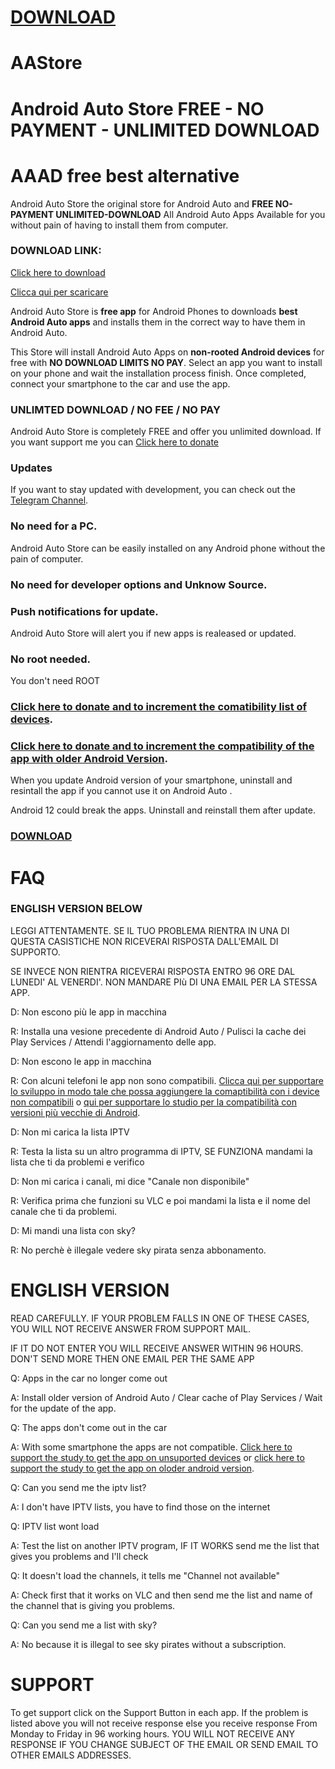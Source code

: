 # [DOWNLOAD](https://github.com/croccio/Android-Auto-Store/releases/download/1.1/aastore.apk)

# AAStore
# Android Auto Store FREE - NO PAYMENT - UNLIMITED DOWNLOAD
# AAAD free best alternative

Android Auto Store the original store for Android Auto and **FREE NO-PAYMENT UNLIMITED-DOWNLOAD**
All Android Auto Apps Available for you without pain of having to install them from computer.

### DOWNLOAD LINK: 
[Click here to download](https://github.com/croccio/Android-Auto-Store/releases/download/1.1/aastore.apk)

[Clicca qui per scaricare](https://github.com/croccio/Android-Auto-Store/releases/download/1.1/aastore.apk)

Android Auto Store is **free app** for Android Phones to downloads **best Android Auto apps** and installs them in the correct way to have them in Android Auto. 

This Store will install Android Auto Apps on **non-rooted Android devices** for free with **NO DOWNLOAD LIMITS NO PAY**.
Select an app you want to install on your phone and wait the installation process finish. Once completed, connect your smartphone to the car and use the app.


### UNLIMTED DOWNLOAD / NO FEE / NO PAY
Android Auto Store is completely FREE and offer you unlimited download. If you want support me you can [Click here to donate](https://www.paypal.com/donate?hosted_button_id=CMA34ZHWW4DHY)

### Updates

If you want to stay updated with development, you can check out the [Telegram Channel](https://t.me/androidautoapp).

### No need for a PC. 

Android Auto Store can be easily installed on any Android phone without the pain of computer.

### No need for developer options and Unknow Source.

### Push notifications for update.

Android Auto Store will alert you if new apps is realeased or updated. 

### No root needed.

You don't need ROOT

### [Click here to donate and to increment the comatibility list of devices](https://www.paypal.com/donate?hosted_button_id=BMUJETEP7TYWE).

### [Click here to donate and to increment the compatibility of the app with older Android Version](https://www.paypal.com/donate?hosted_button_id=7WYF2N5AN8YYL).

When you update Android version of your smartphone, uninstall and resintall the app if you cannot use it on Android Auto .

Android 12 could break the apps. Uninstall and reinstall them after update.

### [DOWNLOAD](https://github.com/croccio/Android-Auto-Store/releases/download/1.1/aastore.apk)


# FAQ


### ENGLISH VERSION BELOW

LEGGI ATTENTAMENTE. SE IL TUO PROBLEMA RIENTRA IN UNA DI QUESTA CASISTICHE NON RICEVERAI RISPOSTA DALL'EMAIL DI SUPPORTO.

SE INVECE NON RIENTRA RICEVERAI RISPOSTA ENTRO 96 ORE DAL LUNEDI' AL VENERDI'. NON MANDARE PIù DI UNA EMAIL PER LA STESSA APP.

D: Non escono più le app in macchina

R: Installa una vesione precedente di Android Auto / Pulisci la cache dei Play Services / Attendi l'aggiornamento delle app.

D: Non escono le app in macchina

R: Con alcuni telefoni le app non sono compatibili. [Clicca qui per supportare lo sviluppo in modo tale che possa aggiungere la comaptibilità con i device non compatibili](https://www.paypal.com/donate?hosted_button_id=BMUJETEP7TYWE) o [qui per supportare lo studio per la compatibilità con versioni più vecchie di Android](https://www.paypal.com/donate?hosted_button_id=7WYF2N5AN8YYL).

D: Non mi carica la lista IPTV

R: Testa la lista su un altro programma di IPTV, SE FUNZIONA mandami la lista che ti da problemi e verifico

D: Non mi carica i canali, mi dice "Canale non disponibile"

R: Verifica prima che funzioni su VLC e poi mandami la lista e il nome del canale che ti da problemi.

D: Mi mandi una lista con sky?

R: No perchè è illegale vedere sky pirata senza abbonamento.


# ENGLISH VERSION

READ CAREFULLY. IF YOUR PROBLEM FALLS IN ONE OF THESE CASES, YOU WILL NOT RECEIVE ANSWER FROM SUPPORT MAIL.

IF IT DO NOT ENTER YOU WILL RECEIVE ANSWER WITHIN 96 HOURS. DON'T SEND MORE THEN ONE EMAIL PER THE SAME APP

Q: Apps in the car no longer come out

A: Install older version of Android Auto / Clear cache of Play Services / Wait for the update of the app.

Q: The apps don't come out in the car

A: With some smartphone the apps are not compatible. [Click here to support the study to get the app on unsuported devices](https://www.paypal.com/donate?hosted_button_id=BMUJETEP7TYWE) or [click here to support the study to get the app on oloder android version](https://www.paypal.com/donate?hosted_button_id=7WYF2N5AN8YYL).

Q: Can you send me the iptv list?

A: I don't have IPTV lists, you have to find those on the internet

Q: IPTV list wont load

A: Test the list on another IPTV program, IF IT WORKS send me the list that gives you problems and I'll check

Q: It doesn't load the channels, it tells me "Channel not available"

A: Check first that it works on VLC and then send me the list and name of the channel that is giving you problems.

Q: Can you send me a list with sky?

A: No because it is illegal to see sky pirates without a subscription.  

# SUPPORT

To get support click on the Support Button in each app. If the problem is listed above you will not receive response else you receive response From Monday to Friday in 96 working hours. YOU WILL NOT RECEIVE ANY RESPONSE IF YOU CHANGE SUBJECT OF THE EMAIL OR SEND EMAIL TO OTHER EMAILS ADDRESSES.
